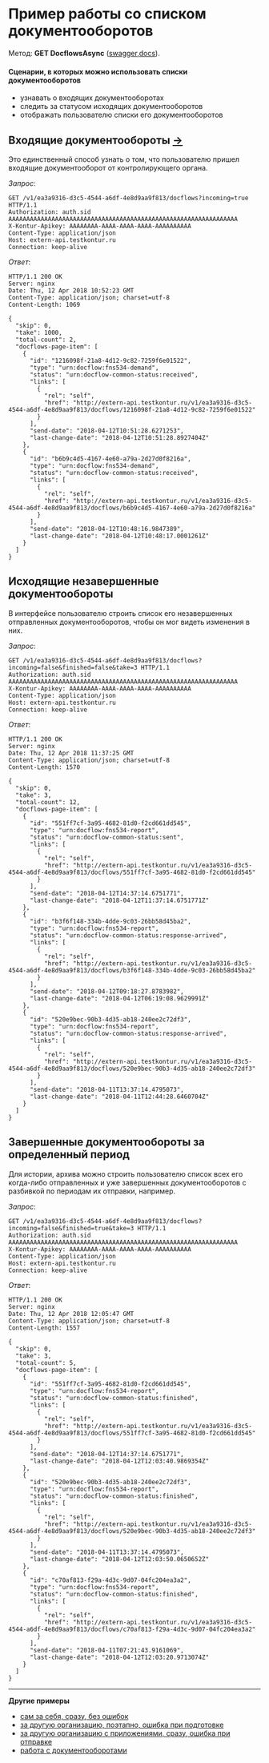 # Пример работы со списком документооборотов

Метод: **GET DocflowsAsync** ([swagger](http://extern-api.testkontur.ru/swagger/ui/index#!/Docflows/Docflows_GetDocflowsAsync),[docs](https://github.com/skbkontur/extern-api-docs/blob/master/Работа%20с%20ДО.md#get-dcs)).

#### Сценарии, в которых можно использовать списки документооборотов
* узнавать о входящих документооборотах
* следить за статусом исходящих документооборотов
* отображать пользователю списки его документооборотов

## Входящие документообороты [→](https://github.com/skbkontur/extern-api-docs/blob/master/manuals/DC/Входящий%20ДО.md)
Это единственный способ узнать о том, что пользователю пришел входящие документооборот от контролирующего органа.

*Запрос*: 
```
GET /v1/ea3a9316-d3c5-4544-a6df-4e8d9aa9f813/docflows?incoming=true HTTP/1.1
Authorization: auth.sid AAAAAAAAAAAAAAAAAAAAAAAAAAAAAAAAAAAAAAAAAAAAAAAAAAAAAAAAAAAAAAAA
X-Kontur-Apikey: AAAAAAAA-AAAA-AAAA-AAAA-AAAAAAAAAA
Content-Type: application/json
Host: extern-api.testkontur.ru
Connection: keep-alive
```

*Ответ*:
```
HTTP/1.1 200 OK
Server: nginx
Date: Thu, 12 Apr 2018 10:52:23 GMT
Content-Type: application/json; charset=utf-8
Content-Length: 1069

{
  "skip": 0,
  "take": 1000,
  "total-count": 2,
  "docflows-page-item": [
    {
      "id": "1216098f-21a8-4d12-9c82-7259f6e01522",
      "type": "urn:docflow:fns534-demand",
      "status": "urn:docflow-common-status:received",
      "links": [
        {
          "rel": "self",
          "href": "http://extern-api.testkontur.ru/v1/ea3a9316-d3c5-4544-a6df-4e8d9aa9f813/docflows/1216098f-21a8-4d12-9c82-7259f6e01522"
        }
      ],
      "send-date": "2018-04-12T10:51:28.6271253",
      "last-change-date": "2018-04-12T10:51:28.8927404Z"
    },
    {
      "id": "b6b9c4d5-4167-4e60-a79a-2d27d0f8216a",
      "type": "urn:docflow:fns534-demand",
      "status": "urn:docflow-common-status:received",
      "links": [
        {
          "rel": "self",
          "href": "http://extern-api.testkontur.ru/v1/ea3a9316-d3c5-4544-a6df-4e8d9aa9f813/docflows/b6b9c4d5-4167-4e60-a79a-2d27d0f8216a"
        }
      ],
      "send-date": "2018-04-12T10:48:16.9847389",
      "last-change-date": "2018-04-12T10:48:17.0001261Z"
    }
  ]
}
```

## Исходящие незавершенные документообороты
В интерфейсе пользователю строить список его незавершенных отправленных документооборотов, чтобы он мог видеть изменения в них.

*Запрос*: 
```
GET /v1/ea3a9316-d3c5-4544-a6df-4e8d9aa9f813/docflows?incoming=false&finished=false&take=3 HTTP/1.1
Authorization: auth.sid AAAAAAAAAAAAAAAAAAAAAAAAAAAAAAAAAAAAAAAAAAAAAAAAAAAAAAAAAAAAAAAA
X-Kontur-Apikey: AAAAAAAA-AAAA-AAAA-AAAA-AAAAAAAAAA
Content-Type: application/json
Host: extern-api.testkontur.ru
Connection: keep-alive
```

*Ответ*:
```
HTTP/1.1 200 OK
Server: nginx
Date: Thu, 12 Apr 2018 11:37:25 GMT
Content-Type: application/json; charset=utf-8
Content-Length: 1570

{
  "skip": 0,
  "take": 3,
  "total-count": 12,
  "docflows-page-item": [
    {
      "id": "551ff7cf-3a95-4682-81d0-f2cd661dd545",
      "type": "urn:docflow:fns534-report",
      "status": "urn:docflow-common-status:sent",
      "links": [
        {
          "rel": "self",
          "href": "http://extern-api.testkontur.ru/v1/ea3a9316-d3c5-4544-a6df-4e8d9aa9f813/docflows/551ff7cf-3a95-4682-81d0-f2cd661dd545"
        }
      ],
      "send-date": "2018-04-12T14:37:14.6751771",
      "last-change-date": "2018-04-12T11:37:14.6751771Z"
    },
    {
      "id": "b3f6f148-334b-4dde-9c03-26bb58d45ba2",
      "type": "urn:docflow:fns534-report",
      "status": "urn:docflow-common-status:response-arrived",
      "links": [
        {
          "rel": "self",
          "href": "http://extern-api.testkontur.ru/v1/ea3a9316-d3c5-4544-a6df-4e8d9aa9f813/docflows/b3f6f148-334b-4dde-9c03-26bb58d45ba2"
        }
      ],
      "send-date": "2018-04-12T09:18:27.8783982",
      "last-change-date": "2018-04-12T06:19:08.9629991Z"
    },
    {
      "id": "520e9bec-90b3-4d35-ab18-240ee2c72df3",
      "type": "urn:docflow:fns534-report",
      "status": "urn:docflow-common-status:response-arrived",
      "links": [
        {
          "rel": "self",
          "href": "http://extern-api.testkontur.ru/v1/ea3a9316-d3c5-4544-a6df-4e8d9aa9f813/docflows/520e9bec-90b3-4d35-ab18-240ee2c72df3"
        }
      ],
      "send-date": "2018-04-11T13:37:14.4795073",
      "last-change-date": "2018-04-11T12:44:28.6460704Z"
    }
  ]
}
```

## Завершенные документообороты за определенный период
Для истории, архива можно строить пользователю список всех его когда-либо отправленных и уже завершенных документооборотов с разбивкой по периодам их отправки, например.

*Запрос*: 
```
GET /v1/ea3a9316-d3c5-4544-a6df-4e8d9aa9f813/docflows?incoming=false&finished=true&take=3 HTTP/1.1
Authorization: auth.sid AAAAAAAAAAAAAAAAAAAAAAAAAAAAAAAAAAAAAAAAAAAAAAAAAAAAAAAAAAAAAAAA
X-Kontur-Apikey: AAAAAAAA-AAAA-AAAA-AAAA-AAAAAAAAAA
Content-Type: application/json
Host: extern-api.testkontur.ru
Connection: keep-alive
```

*Ответ*:
```
HTTP/1.1 200 OK
Server: nginx
Date: Thu, 12 Apr 2018 12:05:47 GMT
Content-Type: application/json; charset=utf-8
Content-Length: 1557

{
  "skip": 0,
  "take": 3,
  "total-count": 5,
  "docflows-page-item": [
    {
      "id": "551ff7cf-3a95-4682-81d0-f2cd661dd545",
      "type": "urn:docflow:fns534-report",
      "status": "urn:docflow-common-status:finished",
      "links": [
        {
          "rel": "self",
          "href": "http://extern-api.testkontur.ru/v1/ea3a9316-d3c5-4544-a6df-4e8d9aa9f813/docflows/551ff7cf-3a95-4682-81d0-f2cd661dd545"
        }
      ],
      "send-date": "2018-04-12T14:37:14.6751771",
      "last-change-date": "2018-04-12T12:03:40.9869354Z"
    },
    {
      "id": "520e9bec-90b3-4d35-ab18-240ee2c72df3",
      "type": "urn:docflow:fns534-report",
      "status": "urn:docflow-common-status:finished",
      "links": [
        {
          "rel": "self",
          "href": "http://extern-api.testkontur.ru/v1/ea3a9316-d3c5-4544-a6df-4e8d9aa9f813/docflows/520e9bec-90b3-4d35-ab18-240ee2c72df3"
        }
      ],
      "send-date": "2018-04-11T13:37:14.4795073",
      "last-change-date": "2018-04-12T12:03:50.0650652Z"
    },
    {
      "id": "c70af813-f29a-4d3c-9d07-04fc204ea3a2",
      "type": "urn:docflow:fns534-report",
      "status": "urn:docflow-common-status:finished",
      "links": [
        {
          "rel": "self",
          "href": "http://extern-api.testkontur.ru/v1/ea3a9316-d3c5-4544-a6df-4e8d9aa9f813/docflows/c70af813-f29a-4d3c-9d07-04fc204ea3a2"
        }
      ],
      "send-date": "2018-04-11T07:21:43.9161069",
      "last-change-date": "2018-04-12T12:03:20.9713074Z"
    }
  ]
}
```

------

**Другие примеры**
* [сам за себя, сразу, без ошибок](https://github.com/skbkontur/extern-api-docs/blob/master/examples/1.%20отправка%20сам%20за%20себя,%20сразу%20отправка.md)
* [за другую организацию, поэтапно, ошибка при подготовке](https://github.com/skbkontur/extern-api-docs/blob/master/examples/2.%20отправка%20за%20др.%20орг-цию%2C%20поэтапно%2C%20ошибка%20при%20подготовке.md)
* [за другую организацию c приложениями, сразу, ошибка при отправке](https://github.com/skbkontur/extern-api-docs/blob/master/examples/3.%20отправка%20за%20др.%20орг-цию%20с%20приложениями%2C%20ошибка%20при%20отправке.md)
* [работа с документооборотами](https://github.com/skbkontur/extern-api-docs/blob/master/examples/Работа%20с%20ДО.md)
